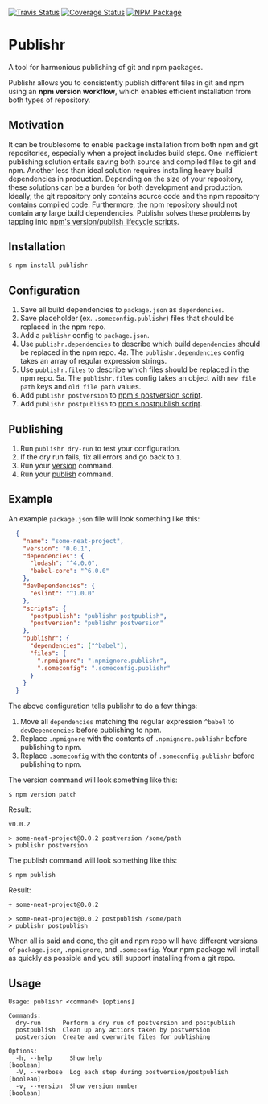 [![Travis Status][trav_img]][trav_site]
[![Coverage Status][cov_img]][cov_site]
[![NPM Package][npm_img]][npm_site]

# Publishr

A tool for harmonious publishing of git and npm packages.

Publishr allows you to consistently publish different files in git and npm using an **npm version workflow**,
which enables efficient installation from both types of repository.

## Motivation

It can be troublesome to enable package installation from both npm and git repositories,
especially when a project includes build steps. One inefficient publishing solution entails
saving both source and compiled files to git and npm. Another less than ideal solution requires
installing heavy build dependencies in production. Depending on the size of your 
repository, these solutions can be a burden for both development and production. 
Ideally, the git repository only contains source code and the npm repository contains
compiled code. Furthermore, the npm repository should not contain any large build dependencies.
Publishr solves these problems by tapping into [npm's version/publish lifecycle scripts][npm_scripts_docs].

## Installation

```sh
$ npm install publishr
```

## Configuration

1. Save all build dependencies to `package.json` as `dependencies`.
2. Save placeholder (ex. `.someconfig.publishr`) files that should be replaced in the npm repo.
3. Add a `publishr` config to `package.json`.
4. Use `publishr.dependencies` to describe which build `dependencies` should be replaced in the npm repo.
  4a. The `publishr.dependencies` config takes an array of regular expression strings.
5. Use `publishr.files` to describe which files should be replaced in the npm repo.
  5a. The `publishr.files` config takes an object with `new file path` keys and `old file path` values.
6. Add `publishr postversion` to [npm's postversion script][npm_scripts_docs].
7. Add `publishr postpublish` to [npm's postpublish script][npm_scripts_docs].

## Publishing

1. Run `publishr dry-run` to test your configuration.
2. If the dry run fails, fix all errors and go back to `1`.
3. Run your [version][npm_version_docs] command.
4. Run your [publish][npm_publish_docs] command.

## Example

An example `package.json` file will look something like this:

```json
  {
    "name": "some-neat-project",
    "version": "0.0.1",
    "dependencies": {
      "lodash": "^4.0.0",
      "babel-core": "^6.0.0"
    },
    "devDependencies": {
      "eslint": "^1.0.0"
    },
    "scripts": {
      "postpublish": "publishr postpublish",
      "postversion": "publishr postversion"
    },
    "publishr": {
      "dependencies": ["^babel"],
      "files": {
        ".npmignore": ".npmignore.publishr",
        ".someconfig": ".someconfig.publishr"
      }
    }
  }
```

The above configuration tells publishr to do a few things:

1. Move all `dependencies` matching the regular expression `^babel` to `devDependencies` before publishing to npm.
2. Replace `.npmignore` with the contents of `.npmignore.publishr` before publishing to npm.
2. Replace `.someconfig` with the contents of `.someconfig.publishr` before publishing to npm.

The version command will look something like this:

```shell
$ npm version patch
```

Result:

```
v0.0.2

> some-neat-project@0.0.2 postversion /some/path
> publishr postversion
```

The publish command will look something like this:

```shell
$ npm publish
```

Result:

```
+ some-neat-project@0.0.2

> some-neat-project@0.0.2 postpublish /some/path
> publishr postpublish

```

When all is said and done, the git and npm repo will have different versions of `package.json`, `.npmignore`, and `.someconfig`. Your npm package will install as quickly as possible and you still support installing from a git repo.

## Usage 

```
Usage: publishr <command> [options]

Commands:
  dry-run      Perform a dry run of postversion and postpublish
  postpublish  Clean up any actions taken by postversion
  postversion  Create and overwrite files for publishing

Options:
  -h, --help     Show help                                             [boolean]
  -V, --verbose  Log each step during postversion/postpublish          [boolean]
  -v, --version  Show version number                                   [boolean]
```

[trav_img]: https://img.shields.io/travis/FormidableLabs/publishr.svg
[trav_site]: https://travis-ci.org/FormidableLabs/publishr
[cov_img]: https://img.shields.io/coveralls/FormidableLabs/publishr.svg
[cov_site]: https://coveralls.io/r/FormidableLabs/publishr
[npm_img]: https://img.shields.io/npm/v/publishr.svg
[npm_site]: https://www.npmjs.org/package/publishr
[npm_publish_docs]: https://docs.npmjs.com/cli/publish
[npm_version_docs]: https://docs.npmjs.com/cli/version
[npm_scripts_docs]: https://docs.npmjs.com/misc/scripts

